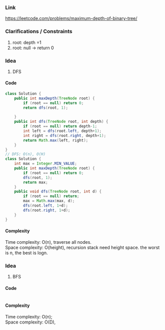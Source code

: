 
### Link

https://leetcode.com/problems/maximum-depth-of-binary-tree/

### Clarifications / Constraints

1. root: depth =1
2. root: null -> return 0

### Idea

1. DFS


#### Code

```java
class Solution {
    public int maxDepth(TreeNode root) {
        if (root == null) return 0;
        return dfs(root, 1);
    
    }
    public int dfs(TreeNode root, int depth) {
        if (root == null) return depth-1;
        int left = dfs(root.left, depth+1);
        int right = dfs(root.right, depth+1);
        return Math.max(left, right);
    }
}
// DFS: O(n), O(H)
class Solution {
    int max = Integer.MIN_VALUE;
    public int maxDepth(TreeNode root) {
        if (root == null) return 0;
        dfs(root, 1);
        return max;
    }
    public void dfs(TreeNode root, int d) {
        if (root == null) return;
        max = Math.max(max, d);
        dfs(root.left, 1+d);
        dfs(root.right, 1+d);
    }
}

```

#### Complexity

Time complexity: O(n), traverse all nodes.  
Space complexity: O(height), recursion stack need height space. the worst is n, the best is logn. 

### Idea

1. BFS


#### Code

```java


```

#### Complexity

Time complexity: O(n);  
Space complexity: O(D), 


